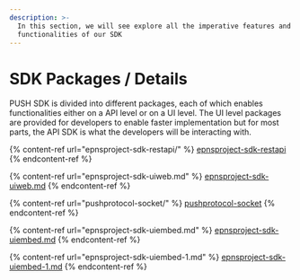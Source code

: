 ```yaml
---
description: >-
  In this section, we will see explore all the imperative features and
  functionalities of our SDK
---
```


# SDK Packages / Details

PUSH SDK is divided into different packages, each of which enables functionalities either on a API level or on a UI level. The UI level packages are provided for developers to enable faster implementation but for most parts, the API SDK is what the developers will be interacting with.

{% content-ref url="epnsproject-sdk-restapi/" %}
[epnsproject-sdk-restapi](epnsproject-sdk-restapi/)
{% endcontent-ref %}

{% content-ref url="epnsproject-sdk-uiweb.md" %}
[epnsproject-sdk-uiweb.md](epnsproject-sdk-uiweb.md)
{% endcontent-ref %}

{% content-ref url="pushprotocol-socket/" %}
[pushprotocol-socket](pushprotocol-socket/)
{% endcontent-ref %}

{% content-ref url="epnsproject-sdk-uiembed.md" %}
[epnsproject-sdk-uiembed.md](epnsproject-sdk-uiembed.md)
{% endcontent-ref %}

{% content-ref url="epnsproject-sdk-uiembed-1.md" %}
[epnsproject-sdk-uiembed-1.md](epnsproject-sdk-uiembed-1.md)
{% endcontent-ref %}

&#x20;
